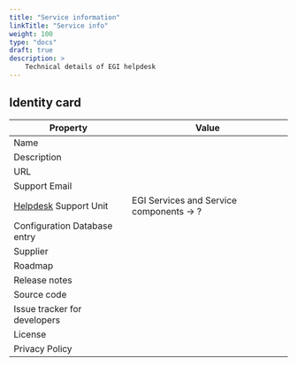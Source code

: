```yaml
---
title: "Service information"
linkTitle: "Service info"
weight: 100
type: "docs"
draft: true
description: >
    Technical details of EGI helpdesk
---
```


## Identity card

<!-- markdownlint-disable line-length no-bare-urls -->

| Property                     | Value                                                                                               |
| ---------------------------- | -------------------------------------------------------------------------------|
| Name                         |                                                                                |
| Description                  |                                                                                |
| URL                          |                                                                                |
| Support Email                |                                                                                |
| [Helpdesk](../helpdesk) Support Unit | EGI Services and Service components -> ?                               |
| Configuration Database entry |                                                                                |
| Supplier                     |                                                                                |
| Roadmap                      |                                                                                |
| Release notes                |                                                                                |
| Source code                  |                                                                                |
| Issue tracker for developers |                                                                                |
| License                      |                                                                                |
| Privacy Policy               |                                                                                |

<!-- markdownlint-enable line-length no-bare-urls -->

